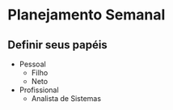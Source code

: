 # Planejamento Semanal

## Definir seus papéis

- Pessoal
	- Filho
	- Neto
- Profissional
	- Analista de Sistemas

<!--stackedit_data:
eyJoaXN0b3J5IjpbLTYxNzY5MTY4N119
-->